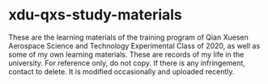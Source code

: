 # xdu-qxs-study-materials
These are the learning materials of the training program of Qian Xuesen Aerospace Science and Technology Experimental Class of 2020, as well as some of my own learning materials. These are records of my life in the university. For reference only, do not copy. If there is any infringement, contact to delete. 
It is modified occasionally and uploaded recently.

